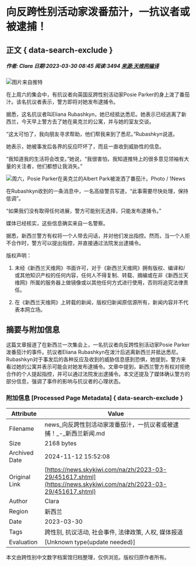 # 向反跨性别活动家泼番茄汁，一抗议者或被逮捕！

## 正文 { data-search-exclude }


##### 作者: Clara  日期:2023-03-30 08:45 阅读:3494  [来源:天维网编译](https://www.1news.co.nz/2023/03/29/posie-parker-juice-thrower-says-arrest-warrant-imminent/) 

![图片来自推特](https://oss.skykiwi.com/uploads/1/image/public/202303/20230329164928_6lty1li5s5.png)

在上周六的集会中，有抗议者向英国反跨性别活动家Posie Parker的身上泼了番茄汁。该名抗议者表示，警方即将对她发布逮捕令。

据悉，这名抗议者叫Eliana Rubashkyn，她已经抵达悉尼。她表示已经逃离了新西兰，今天早上警方去了她在奥克兰的公寓，并与她的室友交谈。

“这太可怕了，我向朋友寻求帮助，他们帮我来到了悉尼。”Rubashkyn说道。

她表示，她被事发后各界的反应吓坏了，而且一直收到威胁性的信息。

“我知道我的生活将会改变。”她说，“我很害怕，我知道推特上的很多意见领袖有大量的关注者，他们都想让我消失。”

![周六，Posie Parker在奥克兰的Albert Park被泼洒了番茄汁。Photo / 1News](https://oss.skykiwi.com/uploads/1/image/public/202303/20230329165228_de89ae341n.png)

在Rubashkyn收到的一条消息中，一名高级警员写道，“此事需要尽快处理，保持低调”。

“如果我们没有取得任何进展，警方可能别无选择，只能发布逮捕令。”

媒体已经核实，这些信息确实来自一名警察。

据悉，新西兰警方有权将一个人带去问话，并对他们发出指控。然而，当一个人拒不合作时，警方可以提出指控，并直接通过法院发出逮捕令。

版权声明：

1. 未经《新西兰天维网》书面许可，对于《新西兰天维网》拥有版权、编译和/或其他知识产权的任何内容，任何人不得复制、转载、摘编或在非《新西兰天维网》所属的服务器上做镜像或以其他任何方式进行使用，否则将追究法律责任。

2. 在《新西兰天维网》上转载的新闻，版权归新闻原信源所有，新闻内容并不代表本网立场。

## 摘要与附加信息

<!-- tcd_abstract -->
这篇文章报道了在新西兰一次集会上，一名抗议者向反跨性别活动家Posie Parker泼番茄汁的事件。抗议者Eliana Rubashkyn在泼汁后逃离新西兰并抵达悉尼。Rubashkyn对于事发后的各种反应及收到的威胁信息感到恐惧，她提到，警方来看过她的公寓并表示可能会对她发布逮捕令。文章中提到，新西兰警方有权对拒绝合作的个人提起指控，并可以通过法院发出逮捕令。本文还提及了媒体确认警方的部分信息，强调了事件的影响与抗议者的心理状态。
<!-- tcd_abstract_end -->

### 附加信息 [Processed Page Metadata] { data-search-exclude }

| Attribute       | Value                                  |
|-----------------|----------------------------------------|
| Filename        | news_向反跨性别活动家泼番茄汁，一抗议者或被逮捕！_-_新西兰新闻.md                             |
| Size            | 2168 bytes                           |
| Archived Date   | 2024-11-12 15:52:08                             |
| Original Link   | [https://news.skykiwi.com/na/zh/2023-03-29/451617.shtml](https://news.skykiwi.com/na/zh/2023-03-29/451617.shtml)                       |
| Author          | Clara                               |
| Region          | 新西兰                               |
| Date            | 2023-03-30                                 |
| Tags            | 跨性别, 抗议活动, 社会事件, 法律政策, 人权, 媒体报道                                 |
| Evaluation            | [Unknown type(update needed)]                                 |
<!-- tcd_table_end -->

本文由跨性别中文数字档案馆归档整理，仅供浏览。版权归原作者所有。

